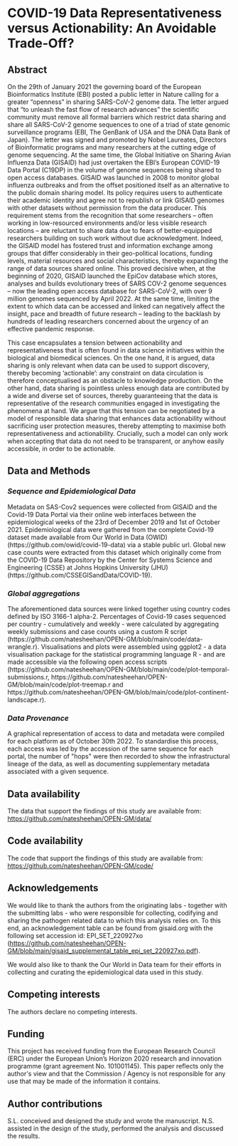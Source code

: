 # COVID-19 Data Representativeness versus Actionability: An Avoidable Trade-Off?

## Abstract

On the 29th of January 2021 the governing board of the European Bioinformatics Institute (EBI) posted a public letter in Nature calling for a greater “openness” in sharing SARS-CoV-2 genome data. The letter argued that “to unleash the fast flow of research advances” the scientific community must remove all formal barriers which restrict data sharing and share all SARS-CoV-2 genome sequences to one of a triad of state genomic surveillance programs (EBI, The GenBank of USA and the DNA Data Bank of Japan). The letter was signed and promoted by Nobel Laureates, Directors of Bioinformatic programs and many researchers at the cutting edge of genome sequencing. At the same time, the Global Initiative on Sharing Avian Influenza Data (GISAID) had just overtaken the EBI’s European COVID-19 Data Portal (C19DP) in the volume of genome sequences being shared to open access databases. GISAID was launched in 2008 to monitor global influenza outbreaks and from the offset positioned itself as an alternative to the public domain sharing model. Its policy requires users to authenticate their academic identity and agree not to republish or link GISAID genomes with other datasets without permission from the data producer. This requirement stems from the recognition that some researchers – often working in low-resourced environments and/or less visible research locations – are reluctant to share data due to fears of better-equipped researchers building on such work without due acknowledgment. Indeed, the GISAID model has fostered trust and information exchange among groups that differ considerably in their geo-political locations, funding levels, material resources and social characteristics, thereby expanding the range of data sources shared online. This proved decisive when, at the beginning of 2020, GISAID launched the EpiCov database which stores, analyses and builds evolutionary trees of SARS COV-2 genome sequences – now the leading open access database for SARS-CoV-2, with over 9 million genomes sequenced by April 2022. At the same time, limiting the extent to which data can be accessed and linked can negatively affect the insight, pace and breadth of future research – leading to the backlash by hundreds of leading researchers concerned about the urgency of an effective pandemic response.

This case encapsulates a tension between actionability and representativeness that is often found in data science initiatives within the biological and biomedical sciences. On the one hand, it is argued, data sharing is only relevant when data can be used to support discovery, thereby becoming ‘actionable’: any constraint on data circulation is therefore conceptualised as an obstacle to knowledge production. On the other hand, data sharing is pointless unless enough data are contributed by a wide and diverse set of sources, thereby guaranteeing that the data is representative of the research communities engaged in investigating the phenomena at hand. We argue that this tension can be negotiated by a model of responsible data sharing that enhances data actionability without sacrificing user protection measures, thereby attempting to maximise both representativeness and actionability. Crucially, such a model can only work when accepting that data do not need to be transparent, or anyhow easily accessible, in order to be actionable. 

## Data and Methods

<h3> <i> Sequence and Epidemiological Data </i> </h3>
Metadata on SAS-Cov2 sequences were collected from GISAID and the Covid-19 Data Portal via their online web interfaces between the epidemiological weeks of the 23rd of December 2019 and 1st of October 2021. Epidemiological data were gathered from the complete Covid-19 dataset made available from  Our World in Data (OWID) (https://github.com/owid/covid-19-data) via a stable public url. Global new case counts were extracted from this dataset which originally come from the COVID-19 Data Repository by the Center for Systems Science and Engineering (CSSE) at Johns Hopkins University (JHU) (https://github.com/CSSEGISandData/COVID-19).  

<h3> <i> Global aggregations </i> </h3>
The aforementioned data sources were linked together using country codes defined by ISO 3166-1 alpha-2. Percentages of Covid-19 cases sequenced per country - cumulatively and weekly - were calculated by aggregating weekly submissions and case counts using a custom R script (https://github.com/natesheehan/OPEN-GM/blob/main/code/data-wrangle.r). Visualisations and plots were assembled using ggplot2 - a data visualisation package for the statistical programming language R - and are made accessible via the following open access scripts (https://github.com/natesheehan/OPEN-GM/blob/main/code/plot-temporal-submissions.r, https://github.com/natesheehan/OPEN-GM/blob/main/code/plot-treemap.r and https://github.com/natesheehan/OPEN-GM/blob/main/code/plot-continent-landscape.r). 

<h3> <i> Data Provenance </i> </h3>
A graphical representation of access to data and metadata were compiled for each platform as of October 30th 2022. To standardise this process, each access was led by the accession of the same sequence for each portal, the number of "hops" were then recorded to show the infrastructural lineage of the data, as well as documenting supplementary metadata associated with a given sequence. 


## Data availability

The data that support the findings of this study are available from: https://github.com/natesheehan/OPEN-GM/data/

## Code availability

The code that support the findings of this study are available from: https://github.com/natesheehan/OPEN-GM/code/

## Acknowledgements

We would like to thank the authors from the originating labs - together with the submitting labs -  who were responsible for collecting, codifying and sharing the pathogen related data to which this analysis relies on. To this end, an acknowledgement table can be found from gisaid.org with the following set accession id: EPI_SET_220927xo (https://github.com/natesheehan/OPEN-GM/blob/main/gisaid_supplemental_table_epi_set_220927xo.pdf).  

We would also like to thank the Our World in Data team for their efforts in collecting and curating the epidemiological data used in this study. 

## Competing interests

The authors declare no competing interests.

## Funding

This project has received funding from the European Research Council (ERC) under the European Union’s Horizon 2020 research and innovation programme (grant agreement No. 101001145). This paper reflects only the author's view and that the Commission / Agency is not responsible for any use that may be made of the information it contains.

## Author contributions

S.L. conceived and designed the study and wrote the manuscript. N.S. assisted in the design of the study, performed the analysis and discussed the results.

